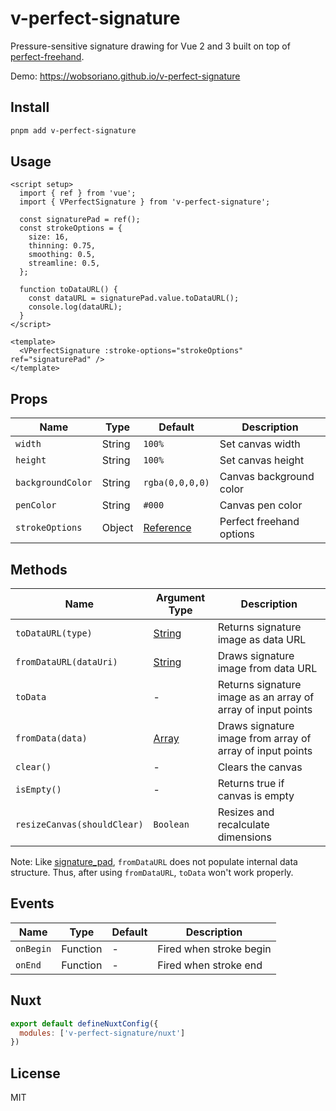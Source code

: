 # v-perfect-signature

Pressure-sensitive signature drawing for Vue 2 and 3 built on top of [perfect-freehand](https://github.com/steveruizok/perfect-freehand).

Demo: https://wobsoriano.github.io/v-perfect-signature

## Install

```bash
pnpm add v-perfect-signature
```

## Usage

```vue
<script setup>
  import { ref } from 'vue';
  import { VPerfectSignature } from 'v-perfect-signature';

  const signaturePad = ref();
  const strokeOptions = {
    size: 16,
    thinning: 0.75,
    smoothing: 0.5,
    streamline: 0.5,
  };

  function toDataURL() {
    const dataURL = signaturePad.value.toDataURL();
    console.log(dataURL);
  }
</script>

<template>
  <VPerfectSignature :stroke-options="strokeOptions" ref="signaturePad" />
</template>
```

## Props

| Name              | Type   | Default                                                              | Description              |
| ----------------- | ------ | -------------------------------------------------------------------- | ------------------------ |
| `width`           | String | `100%`                                                               | Set canvas width         |
| `height`          | String | `100%`                                                               | Set canvas height        |
| `backgroundColor` | String | `rgba(0,0,0,0)`                                                      | Canvas background color  |
| `penColor`        | String | `#000`                                                               | Canvas pen color         |
| `strokeOptions`   | Object | [Reference](https://github.com/steveruizok/perfect-freehand#options) | Perfect freehand options |

## Methods

| Name                        | Argument Type                                                                                                           | Description                                                  |
| --------------------------- | ----------------------------------------------------------------------------------------------------------------------- | ------------------------------------------------------------ |
| `toDataURL(type)`           | [String](https://developer.mozilla.org/en-US/docs/Web/API/HTMLCanvasElement/toDataURL)                                  | Returns signature image as data URL                          |
| `fromDataURL(dataUri)`      | [String](https://developer.mozilla.org/en-US/docs/Web/HTTP/Basics_of_HTTP/Data_URIs)                                    | Draws signature image from data URL                          |
| `toData`                    | -                                                                                                                       | Returns signature image as an array of array of input points |
| `fromData(data)`            | [Array](https://github.com/wobsoriano/v-perfect-signature/blob/master/packages/lib/src/components/__tests__/mock.ts#L1) | Draws signature image from array of array of input points    |
| `clear()`                   | -                                                                                                                       | Clears the canvas                                            |
| `isEmpty()`                 | -                                                                                                                       | Returns true if canvas is empty                              |
| `resizeCanvas(shouldClear)` | `Boolean`                                                                                                               | Resizes and recalculate dimensions                           |

Note: Like [signature_pad](https://github.com/szimek/signature_pad), `fromDataURL` does not populate internal data structure. Thus, after using `fromDataURL`, `toData` won't work properly.

## Events

| Name      | Type     | Default | Description             |
| --------- | -------- | ------- | ----------------------- |
| `onBegin` | Function | -       | Fired when stroke begin |
| `onEnd`   | Function | -       | Fired when stroke end   |

## Nuxt

```js
export default defineNuxtConfig({
  modules: ['v-perfect-signature/nuxt']
})
```

## License

MIT
